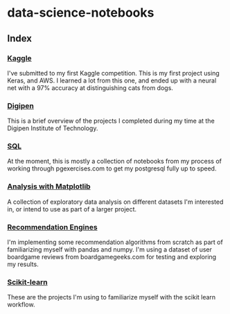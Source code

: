 # data-science-notebooks

## Index

### [Kaggle](https://github.com/roboticminstrel/data-science-notebooks/tree/master/kaggle/dog-cat-classifier)
I've submitted to my first Kaggle competition. This is my first project using Keras, and AWS. I learned a lot from this one, and ended up with a neural net with a 97% accuracy at distinguishing cats from dogs. 


### <a href='https://github.com/roboticminstrel/data-science-notebooks/tree/master/Digipen'>Digipen</a>
This is a brief overview of the projects I completed during my time at the Digipen Institute of Technology.

### <a href='https://github.com/roboticminstrel/data-science-notebooks/tree/master/SQL'>SQL</a>
At the moment, this is mostly a collection of notebooks from my process of working through pgexercises.com to get my postgresql fully up to speed. 

### <a href='https://github.com/roboticminstrel/data-science-notebooks/tree/master/Analysis%20with%20Matplotlib'>Analysis with Matplotlib</a>
A collection of exploratory data analysis on different datasets I'm interested in, or intend to use as part of a larger project.

### <a href='https://github.com/roboticminstrel/data-science-notebooks/tree/master/Recommendation%20Engines'>Recommendation Engines</a>
I'm implementing some recommendation algorithms from scratch as part of familiarizing myself with pandas and numpy. I'm using a dataset of user boardgame reviews from boardgamegeeks.com for testing and exploring my results. 

### <a href='https://github.com/roboticminstrel/data-science-notebooks/tree/master/Scikit-Learn'>Scikit-learn</a>
These are the projects I'm using to familiarize myself with the scikit learn workflow. 
